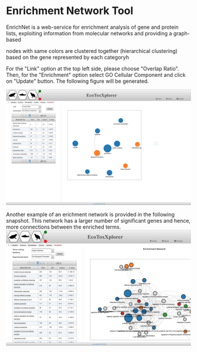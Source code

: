 # Enrichment Network Tool

EnrichNet is a web-service for enrichment analysis of gene and protein lists, exploiting information from molecular networks and providing a graph-based

nodes with same colors are clustered together (hierarchical clustering) based on the gene represented by each categoryh

For the "Link" option at the top left side, please choose "Overlap Ratio". Then, for the "Enrichment" option select GO Cellular Component and click on "Update" button. The following figure will be generated.


![Image](Enrichment_network.png)

Another example of an erichment network is provided in the following snapshot. This network has a larger number of significant genes and hence, more connections between the enriched terms.
![Image](RNAseq_enrichment_network.png)
